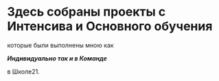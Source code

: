 # Здесь собраны проекты с Интенсива и Основного обучения

которые были выполнены мною как  

***Индивидуально так и в Команде***   

в Школе21.
